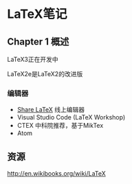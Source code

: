 # LaTeX笔记

## Chapter 1 概述

LaTeX3正在开发中

LaTeX2e是LaTeX2的改进版

### 编辑器

- [Share LaTeX](https://cn.sharelatex.com/) 线上编辑器
- Visual Studio Code (LaTeX Workshop)
- CTEX 中科院推荐，基于MikTex
- Atom

## 资源

<http://en.wikibooks.org/wiki/LaTeX>
